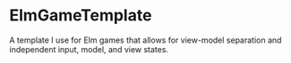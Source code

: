 # ElmGameTemplate
A template I use for Elm games that allows for view-model separation and independent input, model, and view states.
